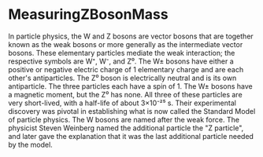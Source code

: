 # MeasuringZBosonMass

In particle physics, the W and Z bosons are vector bosons that are together known as the weak bosons or more generally as the intermediate vector bosons. These elementary particles mediate the weak interaction; the respective symbols are W⁺, W⁻, and Z⁰. The W± bosons have either a positive or negative electric charge of 1 elementary charge and are each other's antiparticles. The Z⁰ boson is electrically neutral and is its own antiparticle. The three particles each have a spin of 1. The W± bosons have a magnetic moment, but the Z⁰ has none. All three of these particles are very short-lived, with a half-life of about 3×10⁻²⁵ s. Their experimental discovery was pivotal in establishing what is now called the Standard Model of particle physics. The W bosons are named after the weak force. The physicist Steven Weinberg named the additional particle the "Z particle", and later gave the explanation that it was the last additional particle needed by the model.
